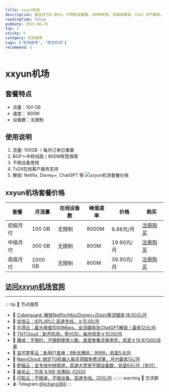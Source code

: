 ```yaml
---
title: xxyun机场
description: 最低月付8.88元。不限制设备数，800M带宽，流媒体解锁、Chat GPT解锁。
readingTime: false
pubDate: 2025-06-25
top: 3
sticky: 9
category: 机场推荐
tags: ["机场推荐", "便宜机场"]
recommend: 6
---
```

# xxyun机场
    
## 套餐特点
- 流量：100 GB
- 速度： 800M
- 设备数：无限制
## 使用说明
1. 流量: 100GB 丨每月订单日重置
2. BGP＋中转线路丨800M带宽保障
3. 不限设备使用
4. 7x24在线客户服务支持
5. 解锁: Netflix, Disney+, ChatGPT 等
![xxyun机场套餐价格](/assets/xxyun.webp "xxyun机场套餐价格")
## xxyun机场套餐价格
| 套餐 | 月流量 | 在线设备数 | 峰值速率 | 价格 | 购买 |
| --- | --- | --- | --- | --- | --- |
| 初级月付 | 100 GB | 无限制 | 8000M | 8.88元/月 | [注册购买](https://xxyun.de/JAKFEwKc.html) |
| 中级月付 | 300 GB | 无限制 | 800M | 19.90元/月 | [注册购买](https://xxyun.de/JAKFEwKc.html) |
| 高级月付 | 1000 GB | 无限制 | 800M | 39.90元/月 |  [注册购买](https://xxyun.de/JAKFEwKc.html) |
[访问xxyun机场官网](https://xxyun.de/JAKFEwKc.html)
---------
---------
::: tip 🎉 节点推荐
- 🚀 [Cyberguard: 解锁Netflix/Hbo/Disney+/Dazn等流媒体,18.00元/月](https://www.cyberguard.best/#/register?code=XsreC0T5)<br>
- 🚀 [优信云：IEPL/IPLC 高速专线，￥15.00/月](https://www.优信云.com/#/register?code=JRtE5uIV)<br>
- 🚀 [尔湾云：最大峰值1000Mbps，全流媒体及ChatGPT解锁！最低12元/月](https://erwan6.net/auth/register?code=BoObCd)<br>
- 🚀 [TNTCloud：新开机场，季付30，每月低至￥10.00/月](https://haibing822.tntvipaff.cc/#/register?code=GtjJVgml)<br>
- 🚀 [魔戒：不限时，不限制使用人数，直至套餐流量用完，低至￥14.9/130G流量](https://mojie.app/#/register?code=sSdtPtLo)<br>
- 🚀 [宝可梦星云：新用户首单：9折优惠码：9999，低至5.9/月 ](https://love.521pokemon.com/register?code=56ERkkxp)<br>
- 🚀 [NanoCloud: 绑定TG机器人每天领取免费流量，月付最低1元/月](https://edu.uodoo.bid/auth/register?code=JMiOQDHf)<br>
- 🚀 [肥猫云：全专线中转隧道，高速大宽带不限设备数，低至6元/月（年付）](https://fchb1188.fcvipaff.cc/register?aff=X1vZd2wf)<br>
- 🚀 [疾风云：包年 6.9折 优惠码: jf2025](https://homes.tr25.cn?code=ReCm)<br>
- 🚀 [闪狐云：不限速，不限设备。高速专线。20元/月](https://inv02.ffaff.cc/register?aff=WQApz2pv)
:::
::: warning  💬 交流群
- 🫂 Telegram:[@jichang360](https://t.me/jichang360)
:::
